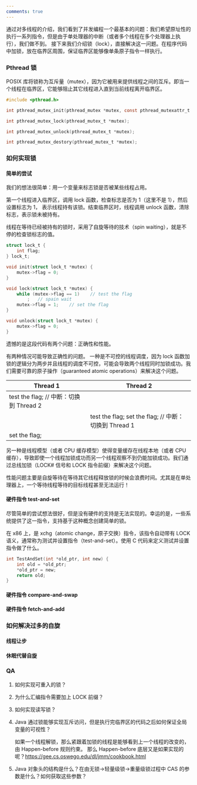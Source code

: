 ```yaml
---
comments: true
---
```


通过对多线程的介绍，我们看到了并发编程一个最基本的问题：我们希望原址性的执行一系列指令，但是由于单处理器的中断（或者多个线程在多个处理器上执行），我们做不到。
接下来我们介绍锁（lock），直接解决这一问题。在程序代码中加锁，放在临界区周围，保证临界区能够像单条原子指令一样执行。

### Pthread 锁
POSIX 库将锁称为互斥量（mutex），因为它被用来提供线程之间的互斥。即当一个线程在临界区，它能够阻止其它线程进入直到当前线程离开临界区。

```c
#include <pthread.h>

int pthread_mutex_init(pthread_mutex *mutex, const pthread_mutexattr_t *mutexattr);

int pthread_mutex_lock(pthread_mutex_t *mutex);

int pthread_mutex_unlock(pthread_mutex_t *mutex);

int pthread_mutex_destory(pthread_mutex_t *mutex);
```
### 如何实现锁
#### 简单的尝试
我们的想法很简单：用一个变量来标志锁是否被某些线程占用。

第一个线程进入临界区，调用 lock 函数，检查标志是否为 1（这里不是 1），然后设置标志为 1，
表示线程持有该锁。结束临界区时，线程调用 unlock 函数，清除标志，表示锁未被持有。

线程在等待已经被持有的锁时，采用了自旋等待的技术（spin waiting），就是不停的检查锁标志的值。
```c
struct lock_t {
    int flag;
} lock_t;

void init(struct lock_t *mutex) {
    mutex->flag = 0;
}

void lock(struct lock_t *mutex) {
    while (mutex->flag == 1)    // test the flag
        ;   // spain wait
    mutex->flag = 1;    // set the flag
}

void unlock(struct lock_t *mutex) {
    mutex->flag = 0;
}
```
遗憾的是这段代码有两个问题：正确性和性能。

有两种情况可能导致正确性的问题。
一种是不可控的线程调度，因为 lock 函数加锁的逻辑分为两步并且线程的调度不可控，可能会导致两个线程同时加锁成功。我们需要可靠的原子操作（guaranteed atomic operations）来解决这个问题。

| Thread 1 | Thread 2 |
| -- | -- |
| test the flag; // 中断：切换到 Thread 2 |  |
|  | test the flag; set the flag; // 中断：切换到 Thread 1 |
| set the flag; |  |

另一种是线程模型（或者 CPU 缓存模型）使得变量缓存在线程本地（或者 CPU 缓存），导致即使一个线程加锁成功而另一个线程观察不到仍能加锁成功。我们通过总线加锁（LOCK# 信号和 LOCK 指令前缀）来解决这个问题。

性能问题主要是自旋等待在等待其它线程释放锁的时候会浪费时间。尤其是在单处理器上，一个等待线程等待的目标线程甚至无法运行！

#### 硬件指令 test-and-set
尽管简单的尝试想法很好，但是没有硬件的支持是无法实现的。幸运的是，一些系统提供了这一指令，支持基于这种概念创建简单的锁。

在 x86 上，是 xchg（atomic change，原子交换）指令，该指令自动带有 LOCK 语义，通常称为测试并设置指令（test-and-set）。使用 C 代码来定义测试并设置指令做了什么。
```c
int TestAndSet(int *old_ptr, int new) {
    int old = *old_ptr;
    *old_ptr = new;
    return old;
}
```
#### 硬件指令 compare-and-swap

#### 硬件指令 fetch-and-add

### 如何解决过多的自旋

#### 线程让步

#### 休眠代替自旋

### QA
1. 如何实现可重入的锁？

2. 为什么汇编指令需要加上 LOCK 前缀？

3. 如何实现读写锁？

4. Java 通过锁能够实现互斥访问，但是执行完临界区的代码之后如何保证全局变量的可视性？

    如果一个线程解锁，那么紧跟着加锁的线程是能够看到上一个线程的改变的，由 Happen-before 规则约束。
    那么 Happen-before 底层又是如果实现的呢？https://gee.cs.oswego.edu/dl/jmm/cookbook.html

5. Java 对象头的结构是什么？在由无锁->轻量级锁->重量级锁过程中 CAS 的参数是什么？如何获取这些参数？